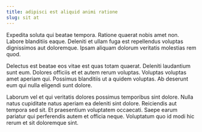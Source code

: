 ```yaml
---
title: adipisci est aliquid animi ratione
slug: sit at
---
```


Expedita soluta qui beatae tempora. Ratione quaerat nobis amet non. Labore blanditiis eaque. Deleniti et ullam fuga est repellendus voluptas dignissimos aut doloremque. Ipsam aliquam dolorum veritatis molestias rem quod.

Delectus est beatae eos vitae est quas totam quaerat. Deleniti laudantium sunt eum. Dolores officiis et et autem rerum voluptas. Voluptas voluptas amet aperiam qui. Possimus blanditiis ut a quidem voluptas. Ab deserunt eum qui nulla eligendi sunt dolore.

Laborum vel et qui veritatis dolores possimus temporibus sint dolore. Nulla natus cupiditate natus aperiam ea deleniti sint dolore. Reiciendis aut tempora sed sit. Et praesentium voluptatem occaecati. Saepe earum pariatur qui perferendis autem et officia neque. Voluptatum quo id modi hic rerum et sit doloremque sint.
